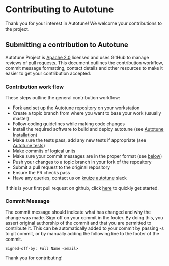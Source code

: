 
# Contributing to Autotune

Thank you for your interest in Autotune! We welcome your contributions to the project.

## Submitting a contribution to Autotune

Autotune Project is [Apache 2.0](https://github.com/kruize/autotune/blob/master/LICENSE) licensed and uses GitHub to manage reviews of pull requests. This document outlines the contribution workflow, commit message formatting, contact details and other resources to make it easier to get your contribution accepted.


### Contribution work flow 

These steps outline the general contribution workflow:

- Fork and set up the Autotune repository on your workstation
- Create a topic branch from where you want to base your work (usually master)
- Follow coding guidelines while making code changes
- Install the required software to build and deploy autotune (see [Autotune Installation](https://github.com/kruize/autotune/blob/master/docs/autotune_install.md))
- Make sure the tests pass, add any new tests if appropriate (see [Autotune tests](https://github.com/kruize/autotune/blob/master/tests/README.md))
- Make commits of logical units
- Make sure your commit messages are in the proper format (see [below](#Commit-Message))
- Push your changes to a topic branch in your fork of the repository
- Submit a pull request to the original repository 
- Ensure the PR checks pass
- Have any queries, contact us on [kruize autotune](https://kruizeworkspace.slack.com/archives/C01R7HV4LPN) slack

If this is your first pull request on github, click [here](https://www.freecodecamp.org/news/how-to-make-your-first-pull-request-on-github-3/) to quickly get started.

### Commit Message

The commit message should indicate what has changed and why the change was made. Sign off on your commit in the footer. By doing this, you assert original authorship of the commit and that you are permitted to contribute it. This can be automatically added to your commit by passing -s to git commit, or by manually adding the following line to the footer of the commit.

```
Signed-off-by: Full Name <email>

```

Thank you for contributing!

